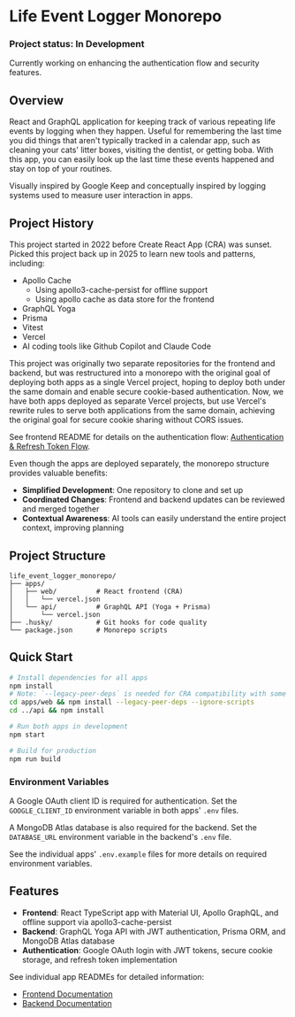 # Life Event Logger Monorepo

### Project status: In Development

Currently working on enhancing the authentication flow and security features.

## Overview

React and GraphQL application for keeping track of various repeating life events by logging when they happen. Useful for
remembering the last time you did things that aren't typically tracked in a calendar app, such as cleaning your cats'
litter boxes, visiting the dentist, or getting boba. With this app, you can easily look up the last time these events
happened and stay on top of your routines.

Visually inspired by Google Keep and conceptually inspired by logging systems used to measure user interaction in apps.

## Project History

This project started in 2022 before Create React App (CRA) was sunset. Picked this project back up in 2025 to learn new
tools and patterns, including:
- Apollo Cache
    - Using apollo3-cache-persist for offline support
    - Using apollo cache as data store for the frontend
- GraphQL Yoga
- Prisma
- Vitest
- Vercel
- AI coding tools like Github Copilot and Claude Code

This project was originally two separate repositories for the frontend and backend, but was restructured into a monorepo
with the original goal of deploying both apps as a single Vercel project, hoping to deploy both under the same domain
and enable secure cookie-based authentication. Now, we have both apps deployed as separate Vercel projects, but use
Vercel's rewrite rules to serve both applications from the same domain, achieving the original goal for secure cookie
sharing without CORS issues.

See frontend README for details on the authentication flow: [Authentication & Refresh Token Flow](./apps/web/README.md#authentication--refresh-token-flow).

Even though the apps are deployed separately, the monorepo structure provides valuable benefits:

- **Simplified Development**: One repository to clone and set up
- **Coordinated Changes**: Frontend and backend updates can be reviewed and merged together
- **Contextual Awareness**: AI tools can easily understand the entire project context, improving planning

## Project Structure

```
life_event_logger_monorepo/
├── apps/
│   ├── web/          # React frontend (CRA)
│   │   └── vercel.json
│   └── api/          # GraphQL API (Yoga + Prisma)
│       └── vercel.json
├── .husky/           # Git hooks for code quality
└── package.json      # Monorepo scripts
```

## Quick Start

```bash
# Install dependencies for all apps
npm install
# Note: `--legacy-peer-deps` is needed for CRA compatibility with some packages
cd apps/web && npm install --legacy-peer-deps --ignore-scripts
cd ../api && npm install

# Run both apps in development
npm start

# Build for production
npm run build
```

### Environment Variables

A Google OAuth client ID is required for authentication. Set the `GOOGLE_CLIENT_ID` environment variable in both apps'
`.env` files.

A MongoDB Atlas database is also required for the backend. Set the `DATABASE_URL` environment variable in the backend's
`.env` file.

See the individual apps' `.env.example` files for more details on required environment variables.

## Features

- **Frontend**: React TypeScript app with Material UI, Apollo GraphQL, and offline support via apollo3-cache-persist
- **Backend**: GraphQL Yoga API with JWT authentication, Prisma ORM, and MongoDB Atlas database
- **Authentication**: Google OAuth login with JWT tokens, secure cookie storage, and refresh token implementation

See individual app READMEs for detailed information:
- [Frontend Documentation](./apps/web/README.md)
- [Backend Documentation](./apps/api/README.md)
